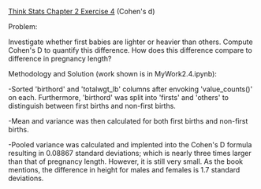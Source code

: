 [Think Stats Chapter 2 Exercise 4](http://greenteapress.com/thinkstats2/html/thinkstats2003.html#toc24) (Cohen's d)

Problem:

Investigate whether first babies are lighter or heavier than others.  Compute Cohen's D to quantify this difference.  How does this difference compare to difference in pregnancy length?

Methodology and Solution (work shown is in MyWork2.4.ipynb):

-Sorted 'birthord' and 'totalwgt_lb' columns after envoking 'value_counts()' on each.  Furthermore, 'birthord' was split into 'firsts' and 'others' to distinguish between first births and non-first births.  

-Mean and variance was then calculated for both first births and non-first births.

-Pooled variance was calculated and implented into the Cohen's D formula resulting in 0.08867 standard deviations; which is nearly three times larger than that of pregnancy length.  However, it is still very small.  As the book mentions, the difference in height for males and females is 1.7 standard deviations.
